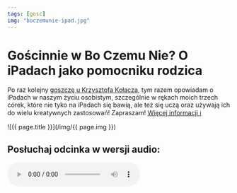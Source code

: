```yaml
---
tags: [gosc]
img: "boczemunie-ipad.jpg"
---
```


# Gościnnie w Bo Czemu Nie? O iPadach jako pomocniku rodzica

Po raz kolejny [goszczę u Krzysztofa Kołacza](/pl/boczemunie/), tym razem opowiadam o iPadach w naszym życiu osobistym, szczególnie w rękach moich trzech córek, które nie tyko na iPadach się bawią, ale też się uczą oraz używają ich do wielu kreatywnych zastosowań! Zapraszam!
 [Więcej informacji ℹ️][l]

<!--More-->

![{{ page.title }}](/img/{{ page.img }})

## Posłuchaj odcinka w wersji audio:

<audio controls>
<source src="https://boczemunie.pl/wp-content/uploads/Episodes/199.mp3" type="audio/mpeg">
</audio>



[l]: https://boczemunie.pl/ipad-rodzic-dziecko/

[n]: https://michael.gratis/nozbe_pl
[np]: https://michael.gratis/nozbepersonal_pl